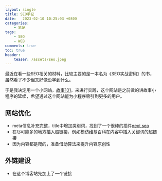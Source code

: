 ```yaml
---
layout: single
title: SEO手记
date:   2023-02-10 10:25:03 +0800
categories: 
    - 笔记
tags: 
    - SEO
    - WEB
comments: true
toc: true
header:
    teaser: /assets/seo.jpeg
---
```


最近在看一些SEO相关的材料，比较主要的是一本名为《SEO实战密码》的书，虽然看了不少但又好像没学到什么。

于是我决定用一个小网站，[故事101](https://www.story101.site)，来进行实践，这个网站是之前做的讲故事小程序的延续，希望通过这个网站能为小程序吸引到更多的用户。

## 网站优化
- meta信息补充完整，title中增加类别词，找到了一个很棒的插件[next seo](https://www.npmjs.com/package/next-seo)
- 在尽可能多的地方插入超链接，例如模仿维基百科在内容中插入关键词的超链接
- 因为内容都是爬的，准备借助算法来提升内容原创性


## 外链建设
- 在这个博客站先加上了一个链接